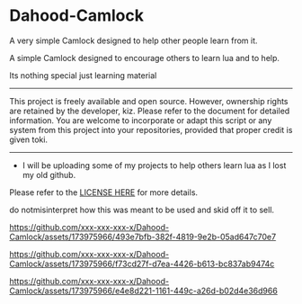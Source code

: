 # Dahood-Camlock
A very simple Camlock designed to help other people learn from it.


A simple Camlock designed to encourage others to learn lua and to help.

Its nothing special just learning material

---

This project is freely available and open source. However, ownership rights are retained by the developer, kiz. Please refer to the document for detailed information. You are welcome to incorporate or adapt this script or any system from this project into your repositories, provided that proper credit is given toki.

---
+ I will be uploading some of my projects to  help others learn lua as I lost my old github.

Please refer to the [LICENSE HERE](https://github.com/xxx-xxx-xxx-x/Dahood-Camlock/blob/main/LICENSE) for more details.


do notmisinterpret how this was meant to be used and skid off it to sell.




https://github.com/xxx-xxx-xxx-x/Dahood-Camlock/assets/173975966/493e7bfb-382f-4819-9e2b-05ad647c70e7


https://github.com/xxx-xxx-xxx-x/Dahood-Camlock/assets/173975966/f73cd27f-d7ea-4426-b613-bc837ab9474c




https://github.com/xxx-xxx-xxx-x/Dahood-Camlock/assets/173975966/e4e8d221-1161-449c-a26d-b02d4e36d966

